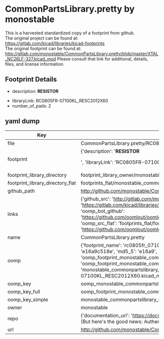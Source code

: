 # CommonPartsLibrary.pretty by monostable  
This is a harvested standardized copy of a footprint from github.  
The original project can be found at:  
https://gitlab.com/kicad/libraries/kicad-footprints  
The original footprint can be found at:
http://gitlab.com/monostable/CommonPartsLibrary.pretty/blob/master/XTAL_NC26LF-327.kicad_mod
Please consult that link for additional, details, files, and license information.  
## Footprint Details
* description: <b>RESISTOR</b><p>  
* libraryLink: RC0805FR-07100KL_RESC2012X60  
* number_of_pads: 2  
## yaml dump  
| Key | Value |  
| --- | --- |  
| file | CommonPartsLibrary.pretty/RC0805FR-07100KL_RESC2012X60.kicad_mod |  
| footprint | {'description': '<b>RESISTOR</b><p>', 'libraryLink': 'RC0805FR-07100KL_RESC2012X60', 'number_of_pads': 2} |  
| footprint_library_directory | footprint_library_owner/monostable_CommonPartsLibrary.pretty |  
| footprint_library_directory_flat | footprints_flat/monostable_commonpartslibrary_rc0805fr_07100kl_resc2012x60/working |  
| github_path | http://github.com/monostable/CommonPartsLibrary.pretty/blob/master/RC0805FR-07100KL_RESC2012X60.kicad_mod |  
| links | {'github_src': 'http://gitlab.com/monostable/CommonPartsLibrary.pretty/blob/master/XTAL_NC26LF-327.kicad_mod', 'github_src_repo': 'https://gitlab.com/kicad/libraries/kicad-footprints', 'oomp_bot': 'footprints/monostable_commonpartslibrary_rc0805fr_07100kl_resc2012x60/working', 'oomp_bot_github': 'https://github.com/oomlout/oomlout_oomp_footprint_bot/tree/main/footprints/monostable_commonpartslibrary_rc0805fr_07100kl_resc2012x60/working', 'oomp_src_flat': 'footprints_flat/footprints_flat/monostable_commonpartslibrary_rc0805fr_07100kl_resc2012x60/working', 'oomp_src_flat_github': 'https://github.com/oomlout/oomlout_oomp_footprint_src/tree/main/footprints_flat/monostable_commonpartslibrary_rc0805fr_07100kl_resc2012x60/working'} |  
| name | CommonPartsLibrary.pretty |  
| oomp | {'footprint_name': 'rc0805fr_07100kl_resc2012x60', 'library_name': 'commonpartslibrary', 'md5': 'e16a9c518ea2238fd370ebb1119aa83b', 'md5_10': 'e16a9c518e', 'md5_5': 'e16a9', 'md5_6': 'e16a9c', 'oomp_key': 'oomp_monostable_commonpartslibrary_rc0805fr_07100kl_resc2012x60', 'oomp_key_extra': 'oomp_footprint_monostable_commonpartslibrary_rc0805fr_07100kl_resc2012x60', 'oomp_key_full': 'oomp_footprint_monostable_commonpartslibrary_rc0805fr_07100kl_resc2012x60_e16a9c', 'oomp_key_simple': 'monostable_commonpartslibrary_rc0805fr_07100kl_resc2012x60', 'original_filename': 'CommonPartsLibrary.pretty/RC0805FR-07100KL_RESC2012X60.kicad_mod', 'owner_name': 'monostable'} |  
| oomp_key | oomp_monostable_commonpartslibrary_rc0805fr_07100kl_resc2012x60 |  
| oomp_key_full | oomp_footprint_monostable_commonpartslibrary_rc0805fr_07100kl_resc2012x60 |  
| oomp_key_simple | monostable_commonpartslibrary_rc0805fr_07100kl_resc2012x60 |  
| owner | monostable |  
| repo | {'documentation_url': 'https://docs.github.com/rest/overview/resources-in-the-rest-api#rate-limiting', 'message': "API rate limit exceeded for 84.66.173.59. (But here's the good news: Authenticated requests get a higher rate limit. Check out the documentation for more details.)"} |  
| url | http://github.com/monostable/CommonPartsLibrary.pretty |  

